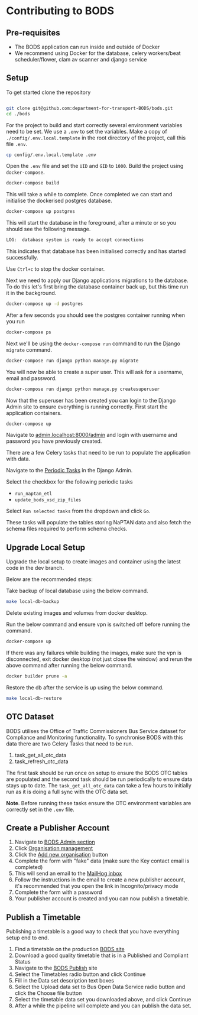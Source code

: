 # Contributing to BODS

## Pre-requisites

- The BODS application can run inside and outside of Docker
- We recommend using Docker for the database, celery workers/beat scheduler/flower,
  clam av scanner and django service

## Setup

To get started clone the repository

```sh

git clone git@github.com:department-for-transport-BODS/bods.git
cd ./bods
```

For the project to build and start correctly several environment variables need
to be set.
We use a `.env` to set the variables.
Make a copy of `./config/.env.local.template` in the root directory of the
project, call this file `.env`.

```sh
cp config/.env.local.template .env
```

Open the `.env` file and set the `UID` and `GID` to `1000`.
Build the project using `docker-compose`.

```sh
docker-compose build
```

This will take a while to complete.
Once completed we can start and initialise the dockerised postgres database.

```sh
docker-compose up postgres
```

This will start the database in the foreground, after a minute or so you should see
the following message.

```sh
LOG:  database system is ready to accept connections
```

This indicates that database has been initialised correctly and has started
successfully.

Use `Ctrl+c` to stop the docker container.

Next we need to apply our Django applications migrations to the database. To do this
let's first bring the database container back up, but this time run it in the
background.

```sh
docker-compose up -d postgres
```

After a few seconds you should see the postgres container running when you run

```sh
docker-compose ps
```

Next we'll be using the `docker-compose run` command to run the Django `migrate`
command.

```sh
docker-compose run django python manage.py migrate
```

You will now be able to create a super user. This will ask for a username, email
and password.

```sh
docker-compose run django python manage.py createsuperuser
```

Now that the superuser has been created you can login to the Django Admin site to
ensure everything is running correctly.
First start the application containers.

```sh
docker-compose up
```

Navigate to [admin.localhost:8000/admin](http://admin.localhost:8000/admin) and
login with username and password you have previously created.

There are a few Celery tasks that need to be run to populate the application
with data.

Navigate to the [Periodic Tasks](http://admin.localhost:8000/admin/django_celery_beat/periodictask/)
in the Django Admin.

Select the checkbox for the following periodic tasks

- `run_naptan_etl`
- `update_bods_xsd_zip_files`

Select `Run selected tasks` from the dropdown and click `Go`.

These tasks will populate the tables storing NaPTAN data and also fetch the schema
files required to perform schema checks.

## Upgrade Local Setup

Upgrade the local setup to create images and container using the latest code in the dev branch.

Below are the recommended steps:

Take backup of local database using the below command.

```sh
make local-db-backup
```

Delete existing images and volumes from docker desktop.

Run the below command and ensure vpn is switched off before running the command.

```sh
docker-compose up
```

If there was any failures while building the images, make sure the vpn is disconnected, exit docker desktop (not just close the window) and rerun the above command after running the below command.

```sh
docker builder prune -a
```

Restore the db after the service is up using the below command.

```sh
make local-db-restore
```

## OTC Dataset

BODS utilises the Office of Traffic Commissioners Bus Service dataset for
Compliance and Monitoring functionality.
To synchronise BODS with this data there are two Celery Tasks that need to be run.

1. task_get_all_otc_data
2. task_refresh_otc_data

The first task should be run once on setup to ensure the BODS OTC tables are
populated and the second task should be run periodically to ensure data stays
up to date.
The `task_get_all_otc_data` can take a few hours to initially run as it is doing
a full sync with the OTC data set.

**Note**. Before running these tasks ensure the OTC environment variables are
correctly set in the `.env` file.

## Create a Publisher Account

1. Navigate to [BODS Admin section](http://admin.localhost:8000/)
2. Click [Organisation management](http://admin.localhost:8000/organisations/)
3. Click the [Add new organisation](http://admin.localhost:8000/organisations/new/)
   button
4. Complete the form with "fake" data (make sure the Key contact email is completed)
5. This will send an email to the [MailHog inbox](http://localhost:8025/)
6. Follow the instructions in the email to create a new publisher account, it's
   recommended that you open the link in Incognito/privacy mode
7. Complete the form with a password
8. Your publisher account is created and you can now publish a timetable.

## Publish a Timetable

Publishing a timetable is a good way to check that you have everything setup end
to end.

1. Find a timetable on the production [BODS site](https://data.bus-data.dft.gov.uk/timetable/)
2. Download a good quality timetable that is in a Published and Compliant Status
3. Navigate to the [BODS Publish](http://publish.localhost:8000/) site
4. Select the Timetables radio button and click Continue
5. Fill in the Data set description text boxes
6. Select the Upload data set to Bus Open Data Service radio button and click the
   Choose file button
7. Select the timetable data set you downloaded above, and click Continue
8. After a while the pipeline will complete and you can publish the data set.
